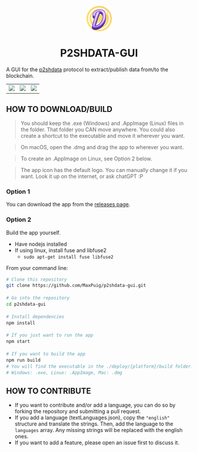 <p align="center">
  <img src="./assets/logo.png" alt="P2SHDATA-GUI logo" width="69" height="69">
</p>

<h1 align="center">P2SHDATA-GUI</h1>

A GUI for the [p2shdata](https://github.com/MaxPuig/p2shdata) protocol to extract/publish data from/to the blockchain.

<table>
  <tr>
    <td><img src="https://user-images.githubusercontent.com/45133421/225704586-daf31196-85f1-4c41-943d-9b033bf702ea.png"></td>
    <td><img src="https://user-images.githubusercontent.com/45133421/225704668-9089c163-c7ba-4c23-9752-d9f2058cd218.png"></td>
    <td><img src="https://user-images.githubusercontent.com/45133421/225704757-3a49bc7f-ffbc-4031-96fe-c1df351facc1.png"></td>
  </tr>
</table>

## HOW TO DOWNLOAD/BUILD
> You should keep the .exe (Windows) and .AppImage (Linux) files in the folder. That folder you CAN move anywhere. You could also create a shortcut to the executable and move it wherever you want.

> On macOS, open the .dmg and drag the app to wherever you want.

> To create an .AppImage on Linux, see Option 2 below.

> The app icon has the default logo. You can manually change it if you want. Look it up on the internet, or ask chatGPT :P


### Option 1
You can download the app from the [releases page](https://github.com/MaxPuig/p2shdata-gui/releases).

### Option 2
Build the app yourself.

- Have nodejs installed
- If using linux, install fuse and libfuse2
  - `sudo apt-get install fuse libfuse2 `

From your command line:

```bash
# Clone this repository
git clone https://github.com/MaxPuig/p2shdata-gui.git

# Go into the repository
cd p2shdata-gui

# Install dependencies
npm install

# If you just want to run the app
npm start

# If you want to build the app
npm run build
# You will find the executable in the ./deploy/{platform}/build folder.
# Windows: .exe, Linux: .AppImage, Mac: .dmg
```
## HOW TO CONTRIBUTE
- If you want to contribute and/or add a language, you can do so by forking the repository and submitting a pull request.
- If you add a language (textLanguages.json), copy the `"english"` structure and translate the strings. Then, add the language to the `languages` array. Any missing strings will be replaced with the english ones.
- If you want to add a feature, please open an issue first to discuss it.
